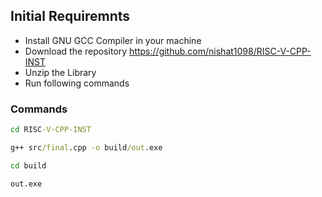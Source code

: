 ## Initial Requiremnts

- Install GNU GCC Compiler in your machine
- Download the repository https://github.com/nishat1098/RISC-V-CPP-INST
- Unzip the Library
- Run following commands

### Commands

```cmd
cd RISC-V-CPP-INST

g++ src/final.cpp -o build/out.exe

cd build

out.exe
```
